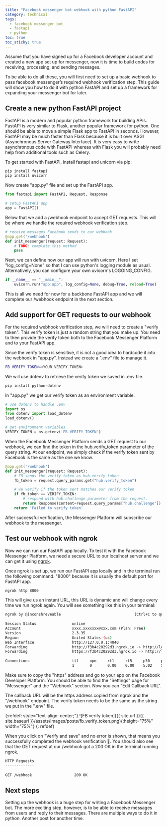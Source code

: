 ```yaml
---
title: "Facebook messenger bot webhook with python FastAPI"
category: technical
tags:
  - facebook messenger bot
  - fastapi
  - python
toc: true
toc_sticky: true
---
```


Assume that you have signed up for a Facebook developer account and created a new app set up for messenger, now it is time to build codes for receiving, processing, and sending messages.

To be able to do all these, you will first need to set up a basic webhook to pass facebook messenger’s required webhook verification step. This guide will show you how to do it with python FastAPI and set up a framework for expanding your messenger bot for later.

## Create a new python FastAPI project

FastAPI is a modern and popular python framework for building APIs. FastAPI is very similar to Flask, another popular framework for python. One should be able to move a simple Flask app to FastAPI in seconds. However, FastAPI may be much faster than Flask because it is built over ASGI (Asynchronous Server Gateway Interface). It is very easy to write asynchronous code with FastAPI whereas with Flask you will probably need help from additional tools such as Celery.

To get started with FastAPI, install fastapi and unicorn via pip:


```bash
pip install fastapi
pip install uvicorn
```

Now create "app.py" file and set up the FastAPI app.

```python
from fastapi import FastAPI, Request, Response

# setup FastAPI app
app = FastAPI()
```

Below that we add a /webhook endpoint to accept GET requests. This will be where we handle the required webhook verification step.

```python
# receive messages Facebook sends to our webhook
@app.get('/webhook')
def init_messenger(request: Request):
	# TODO: complete this method
	pass
```

Next, we can define how our app will run with uvicorn. Here I set "log_config=None" so that I can use python's logging module as usual. Alternatively, you can configure your own uvicorn's LOGGING_CONFIG.


```python
if __name__ == "__main__":
    uvicorn.run("app:app", log_config=None, debug=True, reload=True)
```

This is all we need for now for a backbone FastAPI app and we will complete our /webhook endpoint in the next section. 

## Add support for GET requests to our webhook

For the required webhook verification step, we will need to create a "verify token". This verify token is just a random string that you make up. You need to then provide the verify token both to the Facebook Messenger Platform and to your FastAPI app. 

Since the verify token is sensitive, it is not a good idea to hardcode it into the webhook in "app.py". Instead we create a ".env" file to manage it. 


```bash
FB_VERIFY_TOKEN=<YOUR_VERIFY_TOKEN>
```

We will use dotenv to retrieve the verify token we saved in .env file. 


```bash
pip install python-dotenv
```

In "app.py" we get our verify token as an environment variable. 

```python
# use dotenv to handle .env
import os
from dotenv import load_dotenv
load_dotenv()

# get environment variables
VERIFY_TOKEN = os.getenv('FB_VERIFY_TOKEN')
```

When the Facebook Messenger Platform sends a GET request to our webhook, we can find the token in the hub.verify_token parameter of the query string. At our endpoint, we simply check if the verify token sent by Facebook is the same as the one we know. 

```python
@app.get('/webhook')
def init_messenger(request: Request):
	# FB sends the verify token as hub.verify_token
    fb_token = request.query_params.get("hub.verify_token")

    # we verify if the token sent matches our verify token
    if fb_token == VERIFY_TOKEN:
    	# respond with hub.challenge parameter from the request.
        return Response(content=request.query_params["hub.challenge"])
    return 'Failed to verify token'
```

After successful verification, the Messenger Platform will subscribe our webhook to the messenger.

## Test our webhook with ngrok

Now we can run our FastAPI app locally. To test it with the Facebook Messenger Platform, we need a secure URL to our localhost server and we can get it using [ngrok](https://ngrok.com/). 

Once ngrok is set up, we run our FastAPI app locally and in the terminal run the following command. "8000" because it is usually the default port for FastAPI app.

```bash
ngrok http 8000
```

This will give us an instant URL, this URL is dynamic and will change every time we run ngrok again. You will see something like this in your terminal:

```bash
ngrok by @inconshreveable                                 (Ctrl+C to quit)
                                                                                       
Session Status                online                                             
Account                       xxxx.xxxxxxx@xxx.com (Plan: Free)                         
Version                       2.3.35                                                   
Region                        United States (us)                                       
Web Interface                 http://127.0.0.1:4040                                    
Forwarding                    http://f3b4c20292d3.ngrok.io -> http://localhost:8000    
Forwarding                    https://f3b4c20292d3.ngrok.io -> http://localhost:8000   
                                                                                       
Connections                   ttl     opn     rt1     rt5     p50     p90              
                              1       0       0.00    0.00    5.02    5.02             
```

Make sure to copy the "https" address and go to your app on the Facebook Developer Platform. You should be able to find the "Settings" page for "Messenger" and the "Webhook" section. Now you can "Edit Callback URL". 

The callback URL will be the https address copied from ngrok and the "/webhook" endpoint. The verify token needs to be the same as the string we put in the ".env" file. 

{:refdef: style="text-align: center;"}
![FB verify token]({{ site.url }}{{ site.baseurl }}/assets/images/posts/fb_verify_token.png){:height="75%" width="75%"}
{: refdef}

When you click on "Verify and save" and no error is shown, that means you successfully completed the webhook verification 🎉. You should also see that the GET request at our /webhook got a 200 OK in the terminal running ngrok. 


```bash
HTTP Requests                                                                          
-------------                                                                          
                                                                                       
GET /webhook                   200 OK   
```


## Next steps

Setting up the webhook is a huge step for writing a Facebook Messenger bot. The more exciting step, however, is to be able to receive messages from users and reply to their messages. There are multiple ways to do it in python. Another post for another time. 
